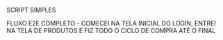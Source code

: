 SCRIPT SIMPLES

FLUXO E2E COMPLETO - COMECEI NA TELA INICIAL DO LOGIN, ENTREI NA TELA DE PRODUTOS E FIZ TODO O CICLO DE COMPRA ATÉ O FINAL
